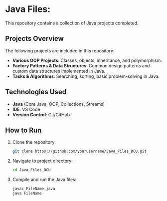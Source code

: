 # Java Files:

This repository contains a collection of Java projects completed.

## Projects Overview

The following projects are included in this repository:

- **Various OOP Projects**: Classes, objects, inheritance, and polymorphism.
- **Factory Patterns & Data Structures**: Common design patterns and custom data structures implemented in Java.
- **Tasks & Algorithms**: Searching, sorting, basic problem-solving in Java.

## Technologies Used

- **Java** (Core Java, OOP, Collections, Streams)
- **IDE**: VS Code
- **Version Control**: Git/GitHub

## How to Run

1. Clone the repository:
   ```bash
   git clone https://github.com/yourusername/Java_Files_DCU.git

2. Navigate to project directory:
   ```bash
   cd Java_Files_DCU

3. Compile and run the Java files:
   ```bash
   javac FileName.java
   java FileName
